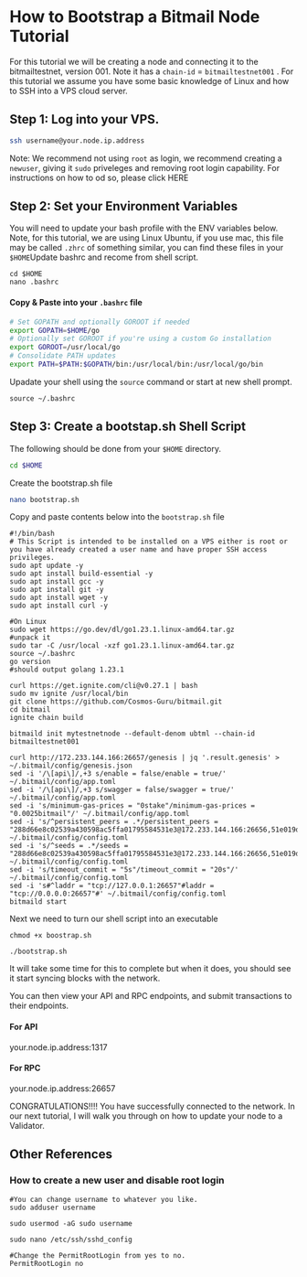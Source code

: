 # How to Bootstrap a Bitmail Node Tutorial

For this tutorial we will be creating a node and connecting it to the bitmailtestnet, version 001. Note it has a `chain-id` = `bitmailtestnet001` . For this tutorial we assume you have some basic knowledge of Linux and how to SSH into a VPS cloud server.

## Step 1: Log into your VPS. 

```bash
ssh username@your.node.ip.address
````

Note: We recommend not using `root` as login, we recommend creating a `newuser`, giving it `sudo` priveleges and removing root login capability.  For instructions on how to od so, please click HERE

## Step 2: Set your Environment Variables

You will need to update your bash profile with the ENV variables below. Note, for this tutorial, we are using Linux Ubuntu, if you use mac, this file may be called `.zhrc` of something similar, you can find these files in your `$HOME`Update bashrc and recome from shell script. 

```
cd $HOME
nano .bashrc
```

#### Copy & Paste into your `.bashrc` file
```bash
# Set GOPATH and optionally GOROOT if needed
export GOPATH=$HOME/go
# Optionally set GOROOT if you're using a custom Go installation
export GOROOT=/usr/local/go
# Consolidate PATH updates
export PATH=$PATH:$GOPATH/bin:/usr/local/bin:/usr/local/go/bin
```

Upadate your shell using the `source` command or start at new shell prompt. 

```
source ~/.bashrc
```

## Step 3: Create a bootstap.sh Shell Script 

The following should be done from your `$HOME` directory. 

```bash
cd $HOME
```
Create the bootstrap.sh file

```bash
nano bootstrap.sh
```




Copy and paste contents below into the `bootstrap.sh` file

```
#!/bin/bash
# This Script is intended to be installed on a VPS either is root or you have already created a user name and have proper SSH access privileges. 
sudo apt update -y
sudo apt install build-essential -y
sudo apt install gcc -y
sudo apt install git -y
sudo apt install wget -y
sudo apt install curl -y

#On Linux
sudo wget https://go.dev/dl/go1.23.1.linux-amd64.tar.gz
#unpack it
sudo tar -C /usr/local -xzf go1.23.1.linux-amd64.tar.gz
source ~/.bashrc
go version
#should output golang 1.23.1

curl https://get.ignite.com/cli@v0.27.1 | bash
sudo mv ignite /usr/local/bin
git clone https://github.com/Cosmos-Guru/bitmail.git
cd bitmail
ignite chain build

bitmaild init mytestnetnode --default-denom ubtml --chain-id bitmailtestnet001
 
curl http://172.233.144.166:26657/genesis | jq '.result.genesis' > ~/.bitmail/config/genesis.json
sed -i '/\[api\]/,+3 s/enable = false/enable = true/' ~/.bitmail/config/app.toml
sed -i '/\[api\]/,+3 s/swagger = false/swagger = true/' ~/.bitmail/config/app.toml
sed -i 's/minimum-gas-prices = "0stake"/minimum-gas-prices = "0.0025bitmail"/' ~/.bitmail/config/app.toml
sed -i 's/^persistent_peers = .*/persistent_peers = "288d66e8c02539a430598ac5ffa01795584531e3@172.233.144.166:26656,51e019d3decdd7077a07b7110cad0ea5c49bdf3f@194.195.118.93:26656"/' ~/.bitmail/config/config.toml
sed -i 's/^seeds = .*/seeds = "288d66e8c02539a430598ac5ffa01795584531e3@172.233.144.166:26656,51e019d3decdd7077a07b7110cad0ea5c49bdf3f@194.195.118.93:26656"/' ~/.bitmail/config/config.toml
sed -i 's/timeout_commit = "5s"/timeout_commit = "20s"/' ~/.bitmail/config/config.toml
sed -i 's#^laddr = "tcp://127.0.0.1:26657"#laddr = "tcp://0.0.0.0:26657"#' ~/.bitmail/config/config.toml
bitmaild start
```

Next we need to turn our shell script into an executable
```
chmod +x boostrap.sh
```

```
./bootstrap.sh
```

It will take some time for this to complete but when it does, you should see it start syncing blocks with the network. 

You can then view your API and RPC endpoints, and submit transactions to their endpoints. 

#### For API
your.node.ip.address:1317

#### For RPC
your.node.ip.address:26657


CONGRATULATIONS!!!! You have successfully connected to the network. In our next tutorial, I will walk you through on how to update your node to a Validator. 



## Other References

### How to create a new user and disable root login

```
#You can change username to whatever you like. 
sudo adduser username

sudo usermod -aG sudo username

sudo nano /etc/ssh/sshd_config

#Change the PermitRootLogin from yes to no. 
PermitRootLogin no
```

